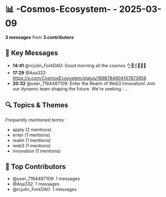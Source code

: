 # 📊 -Cosmos-Ecosystem- - 2025-03-09
**3 messages** from **3 contributors**

## 💬 Key Messages
- **14:41** @rcjulin_ForkDAO: Good morning all the cosmos 👌🤝☝️🧉🌐💡
- **17:29** @Asa332: https://x.com/CosmosEcosystem/status/1898784904147873958
- **20:32** @user_7164487109: Enter the Realm of Web3 Innovation!  Join our dynamic team shaping the future. 
We're seeking : 
...

## 🔍 Topics & Themes
*Frequently mentioned terms:*
- apply (2 mentions)
- enter (1 mentions)
- realm (1 mentions)
- web3 (1 mentions)
- innovation (1 mentions)

## 👥 Top Contributors
- @user_7164487109: 1 messages
- @Asa332: 1 messages
- @rcjulin_ForkDAO: 1 messages